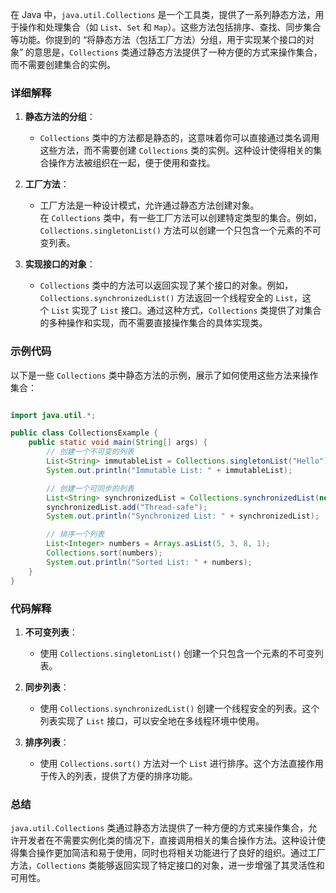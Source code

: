 
在 Java 中，`java.util.Collections` 是一个工具类，提供了一系列静态方法，用于操作和处理集合（如 `List`、`Set` 和 `Map`）。这些方法包括排序、查找、同步集合等功能。你提到的 “将静态方法（包括工厂方法）分组，用于实现某个接口的对象” 的意思是，`Collections` 类通过静态方法提供了一种方便的方式来操作集合，而不需要创建集合的实例。

### 详细解释

1. **静态方法的分组**：
    
    - `Collections` 类中的方法都是静态的，这意味着你可以直接通过类名调用这些方法，而不需要创建 `Collections` 类的实例。这种设计使得相关的集合操作方法被组织在一起，便于使用和查找。
2. **工厂方法**：
    
    - 工厂方法是一种设计模式，允许通过静态方法创建对象。在 `Collections` 类中，有一些工厂方法可以创建特定类型的集合。例如，`Collections.singletonList()` 方法可以创建一个只包含一个元素的不可变列表。
3. **实现接口的对象**：
    
    - `Collections` 类中的方法可以返回实现了某个接口的对象。例如，`Collections.synchronizedList()` 方法返回一个线程安全的 `List`，这个 `List` 实现了 `List` 接口。通过这种方式，`Collections` 类提供了对集合的多种操作和实现，而不需要直接操作集合的具体实现类。

### 示例代码

以下是一些 `Collections` 类中静态方法的示例，展示了如何使用这些方法来操作集合：


```java

import java.util.*;

public class CollectionsExample {
    public static void main(String[] args) {
        // 创建一个不可变的列表
        List<String> immutableList = Collections.singletonList("Hello");
        System.out.println("Immutable List: " + immutableList);

        // 创建一个可同步的列表
        List<String> synchronizedList = Collections.synchronizedList(new ArrayList<>());
        synchronizedList.add("Thread-safe");
        System.out.println("Synchronized List: " + synchronizedList);

        // 排序一个列表
        List<Integer> numbers = Arrays.asList(5, 3, 8, 1);
        Collections.sort(numbers);
        System.out.println("Sorted List: " + numbers);
    }
}

```

### 代码解释

1. **不可变列表**：
    
    - 使用 `Collections.singletonList()` 创建一个只包含一个元素的不可变列表。
2. **同步列表**：
    
    - 使用 `Collections.synchronizedList()` 创建一个线程安全的列表。这个列表实现了 `List` 接口，可以安全地在多线程环境中使用。
3. **排序列表**：
    
    - 使用 `Collections.sort()` 方法对一个 `List` 进行排序。这个方法直接作用于传入的列表，提供了方便的排序功能。

### 总结

`java.util.Collections` 类通过静态方法提供了一种方便的方式来操作集合，允许开发者在不需要实例化类的情况下，直接调用相关的集合操作方法。这种设计使得集合操作更加简洁和易于使用，同时也将相关功能进行了良好的组织。通过工厂方法，`Collections` 类能够返回实现了特定接口的对象，进一步增强了其灵活性和可用性。